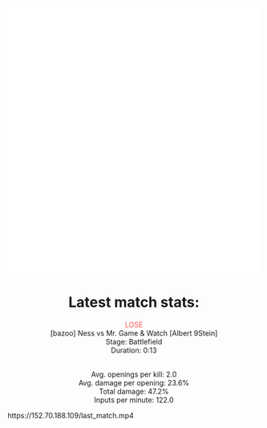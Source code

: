 <div align="center">
    <img src="https://github.com/nachoverdon/nachoverdon/blob/master/profile.svg" width="838" height="530"/>
<!--START_SECTION:slippi_stats-->
<div>
<h1>Latest match stats:</h1>
<p>
<span style="color: #f55;">LOSE</span>
<br>
<span>[bazoo] Ness vs Mr. Game & Watch [Albert 9Stein]</span>
<br>
<span>Stage: Battlefield</span>
<br>
<span>Duration: 0:13</span>
<br>
<br>

<span>Avg. openings per kill: 2.0</span>
<br>
<span>Avg. damage per opening: 23.6%</span>
<br>
<span>Total damage: 47.2%</span>
<br>
<span>Inputs per minute: 122.0</span>
<br>
</p>
</div>
<!--END_SECTION:slippi_stats-->
</div>
https://152.70.188.109/last_match.mp4
